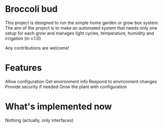# Broccoli bud
This project is designed to run the simple home garden or grow box system. The aim of the project is to make an automated system that needs only one setup for each grow and manages light cycles, temperature, humidity and irrigation (in v.1.0)

Any contributions are welcome!

# Features

Allow configuration
Get environment info
Respond to environment changes
Provide security if needed
Grow the plant with configuration

# What's implemented now

Nothing (actually, only interfaces)
